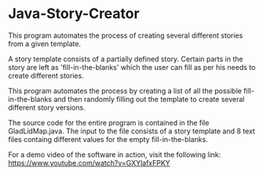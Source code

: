 # Java-Story-Creator
This program automates the process of creating several different stories from a given template.

A story template consists of a partially defined story. Certain parts in the story are left as 'fill-in-the-blanks' 
which the user can fill as per his needs to create different stories.

This program automates the process by creating a list of all the possible fill-in-the-blanks and then randomly filling
out the template to create several different story versions.

The source code for the entire program is contained in the file GladLidMap.java. The input to the file consists of a story template and 8 text files containg different values for the empty fill-in-the-blanks. 

For a demo video of the software in action, visit the following link: 
https://www.youtube.com/watch?v=GXYlafxFPKY


